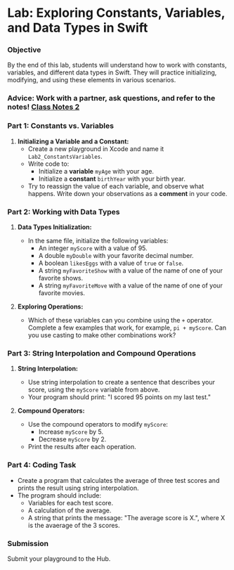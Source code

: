 
# Lab: Exploring Constants, Variables, and Data Types in Swift

### Objective

By the end of this lab, students will understand how to work with constants, variables, and different data types in Swift. They will practice initializing, modifying, and using these elements in various scenarios.

### Advice: Work with a partner, ask questions, and refer to the notes! [Class Notes 2](https://github.com/lauramansfield106/iOSAppDevelopment/blob/main/Class_Notes2.md)
### Part 1: Constants vs. Variables

1. **Initializing a Variable and a Constant:**
   - Create a new playground in Xcode and name it `Lab2_ConstantsVariables`.
   - Write code to:
     - Initialize a <b>variable</b> `myAge` with your age.
     - Initialize a <b>constant</b> `birthYear` with your birth year.
   - Try to reassign the value of each variable, and observe what happens. Write down your observations as a <b>comment</b> in your code.

### Part 2: Working with Data Types

1. **Data Types Initialization:**
   - In the same file, initialize the following variables:
     - An integer `myScore` with a value of 95.
     - A double `myDouble` with your favorite decimal number.
     - A boolean `likesEggs` with a value of `true` or `false`.
     - A string `myFavoriteShow` with a value of the name of one of your favorite shows.
     - A string `myFavoriteMove` with a value of the name of one of your favorite movies.

2. **Exploring Operations:**
   - Which of these variables can you combine using the `+` operator. Complete a few examples that work, for example, `pi + myScore`. Can you use casting to make other combinations work?

### Part 3: String Interpolation and Compound Operations

1. **String Interpolation:**
   - Use string interpolation to create a sentence that describes your score, using the `myScore` variable from above.
   - Your program should print: "I scored 95 points on my last test."

2. **Compound Operators:**
   - Use the compound operators to modify `myScore`:
     - Increase `myScore` by 5.
     - Decrease `myScore` by 2.
   - Print the results after each operation.

### Part 4: Coding Task
   - Create a program that calculates the average of three test scores and prints the result using string interpolation.
   - The program should include:
     - Variables for each test score.
     - A calculation of the average.
     - A string that prints the message: "The average score is X.", where X is the avaerage of the 3 scores.

### Submission
Submit your playground to the Hub.
